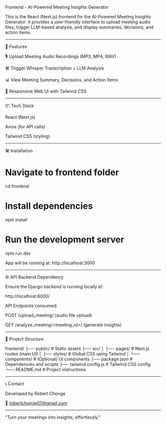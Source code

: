 Frontend - AI-Powered Meeting Insights Generator

This is the React (Next.js) frontend for the AI-Powered Meeting Insights Generator. It provides a user-friendly interface to upload meeting audio files, trigger LLM-based analysis, and display summaries, decisions, and action items.


---

🚀 Features

🎙️ Upload Meeting Audio Recordings (MP3, MP4, WAV)

🛠️ Trigger Whisper Transcription + LLM Analysis

📊 View Meeting Summary, Decisions, and Action Items

🎨 Responsive Web UI with Tailwind CSS



---

📦 Tech Stack

React (Next.js)

Axios (for API calls)

Tailwind CSS (styling)



---

🛠️ Installation

# Navigate to frontend folder
cd frontend

# Install dependencies
npm install

# Run the development server
npm run dev

App will be running at: http://localhost:3000


---

⚙️ API Backend Dependency

Ensure the Django backend is running locally at:

http://localhost:8000/

API Endpoints consumed:

POST /upload_meeting/ (audio file upload)

GET /analyze_meeting/<meeting_id>/ (generate insights)



---

📁 Project Structure

frontend/
├── public/                # Static assets
├── src/
│   ├── pages/             # Next.js routes (main UI)
│   ├── styles/            # Global CSS using Tailwind
│   └── components/        # (Optional) UI components
├── package.json           # Dependencies and scripts
├── tailwind.config.js     # Tailwind CSS config
└── README.md              # Project instructions


---

📞 Contact

Developed by Robert Chonge

📧 robertchonge07@gmail.com



---

"Turn your meetings into insights, effortlessly."

